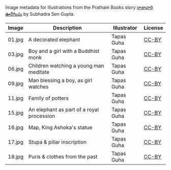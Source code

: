 Image metadata for illustrations from the Pratham Books story [రాజావారి ఊరేగింపు](https://storyweaver.org.in/stories/1012-rajavari-ooregimpu) by Subhadra Sen Gupta.

Image | Description | Illustrator | License
----- | ----------- | ----------- | -------
01.jpg | A decorated elephant | Tapas Guha | [CC-BY](https://creativecommons.org/licenses/by/4.0/)
03.jpg | Boy and a girl with a Buddhist monk | Tapas Guha | [CC-BY](https://creativecommons.org/licenses/by/4.0/)
06.jpg | Children watching a young man meditate | Tapas Guha | [CC-BY](https://creativecommons.org/licenses/by/4.0/)
09.jpg | Man blessing a boy, as girl watches | Tapas Guha | [CC-BY](https://creativecommons.org/licenses/by/4.0/)
11.jpg | Family of potters | Tapas Guha | [CC-BY](https://creativecommons.org/licenses/by/4.0/)
15.jpg | An elephant as part of a royal procession | Tapas Guha | [CC-BY](https://creativecommons.org/licenses/by/4.0/)
16.jpg | Map, King Ashoka's statue | Tapas Guha | [CC-BY](https://creativecommons.org/licenses/by/4.0/)
17.jpg | Stupa & pillar inscription | Tapas Guha | [CC-BY](https://creativecommons.org/licenses/by/4.0/)
18.jpg | Puris & clothes from the past | Tapas Guha | [CC-BY](https://creativecommons.org/licenses/by/4.0/)